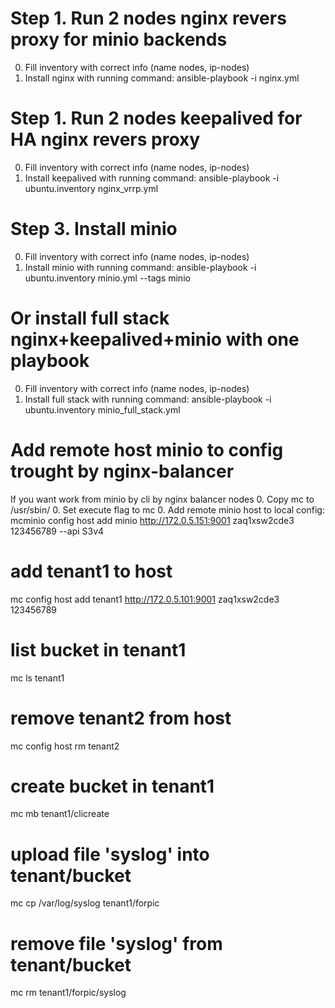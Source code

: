 # Step 1. Run 2 nodes nginx revers proxy for minio backends
0. Fill inventory with correct info (name nodes, ip-nodes)
0. Install nginx with running command: ansible-playbook -i nginx.yml

# Step 1. Run 2 nodes keepalived for HA nginx revers proxy
0. Fill inventory with correct info (name nodes, ip-nodes)
0. Install keepalived with running command: ansible-playbook -i ubuntu.inventory nginx_vrrp.yml

# Step 3. Install minio
0. Fill inventory with correct info (name nodes, ip-nodes)
0. Install minio with running command: ansible-playbook -i ubuntu.inventory minio.yml --tags minio

# Or install full stack nginx+keepalived+minio with one playbook
0. Fill inventory with correct info (name nodes, ip-nodes)
0. Install full stack with running command: ansible-playbook -i ubuntu.inventory minio_full_stack.yml

# Add remote host minio to config trought by nginx-balancer
If you want work from minio by cli by nginx balancer nodes
0. Copy mc to /usr/sbin/
0. Set execute flag to mc
0. Add remote minio host to local config:  mcminio config host add minio http://172.0.5.151:9001 zaq1xsw2cde3 123456789 --api S3v4 

# add tenant1 to host
mc config host add tenant1 http://172.0.5.101:9001 zaq1xsw2cde3 123456789

# list bucket in tenant1
mc ls tenant1

# remove tenant2 from host
mc config host rm tenant2

# create bucket in tenant1
mc mb tenant1/clicreate

# upload file 'syslog' into tenant/bucket
mc cp /var/log/syslog tenant1/forpic

# remove file 'syslog' from tenant/bucket
mc rm tenant1/forpic/syslog
